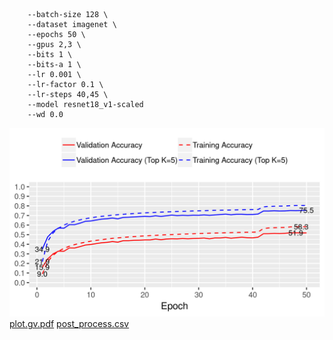 ```
    --batch-size 128 \
    --dataset imagenet \
    --epochs 50 \
    --gpus 2,3 \
    --bits 1 \
    --bits-a 1 \
    --lr 0.001 \
    --lr-factor 0.1 \
    --lr-steps 40,45 \
    --model resnet18_v1-scaled
    --wd 0.0
```
![acc](acc.png)
[plot.gv.pdf](plot.gv.pdf)
[post_process.csv](post_process.csv)